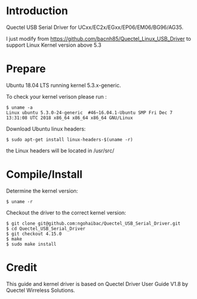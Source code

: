# Introduction

Quectel USB Serial Driver for UCxx/EC2x/EGxx/EP06/EM06/BG96/AG35.

I just modify from https://github.com/bacnh85/Quectel_Linux_USB_Driver to support 
Linux Kernel version above 5.3

# Prepare

Ubuntu 18.04 LTS running kernel 5.3.x-generic.

To check your kernel verison please run :
```
$ uname -a
Linux ubuntu 5.3.0-24-generic  #46~16.04.1-Ubuntu SMP Fri Dec 7 13:31:08 UTC 2018 x86_64 x86_64 x86_64 GNU/Linux
```

Download Ubuntu linux headers:

```
$ sudo apt-get install linux-headers-$(uname -r)
```

the Linux headers will be located in /usr/src/

# Compile/Install

Determine the kernel version:

```
$ uname -r
```
Checkout the driver to the correct kernel version:

```
$ git clone git@github.com:ngohaibac/Quectel_USB_Serial_Driver.git
$ cd Quectel_USB_Serial_Driver
$ git checkout 4.15.0
$ make 
$ sudo make install
```

# Credit

This guide and kernel driver is based on Quectel Driver User Guide V1.8 by Quectel Wirreless Solutions.
